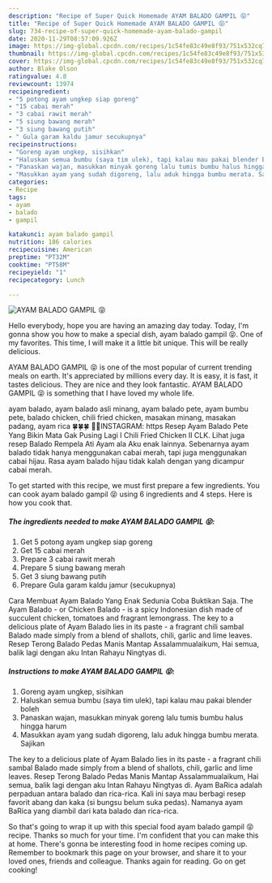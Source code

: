 ```yaml
---
description: "Recipe of Super Quick Homemade AYAM BALADO GAMPIL 😝"
title: "Recipe of Super Quick Homemade AYAM BALADO GAMPIL 😝"
slug: 734-recipe-of-super-quick-homemade-ayam-balado-gampil
date: 2020-11-29T08:57:09.926Z
image: https://img-global.cpcdn.com/recipes/1c54fe83c49e8f93/751x532cq70/ayam-balado-gampil-😝-foto-resep-utama.jpg
thumbnail: https://img-global.cpcdn.com/recipes/1c54fe83c49e8f93/751x532cq70/ayam-balado-gampil-😝-foto-resep-utama.jpg
cover: https://img-global.cpcdn.com/recipes/1c54fe83c49e8f93/751x532cq70/ayam-balado-gampil-😝-foto-resep-utama.jpg
author: Blake Olson
ratingvalue: 4.8
reviewcount: 13974
recipeingredient:
- "5 potong ayam ungkep siap goreng"
- "15 cabai merah"
- "3 cabai rawit merah"
- "5 siung bawang merah"
- "3 siung bawang putih"
- " Gula garam kaldu jamur secukupnya"
recipeinstructions:
- "Goreng ayam ungkep, sisihkan"
- "Haluskan semua bumbu (saya tim ulek), tapi kalau mau pakai blender boleh"
- "Panaskan wajan, masukkan minyak goreng lalu tumis bumbu halus hingga harum"
- "Masukkan ayam yang sudah digoreng, lalu aduk hingga bumbu merata. Sajikan"
categories:
- Recipe
tags:
- ayam
- balado
- gampil

katakunci: ayam balado gampil 
nutrition: 186 calories
recipecuisine: American
preptime: "PT32M"
cooktime: "PT58M"
recipeyield: "1"
recipecategory: Lunch

---
```



![AYAM BALADO GAMPIL 😝](https://img-global.cpcdn.com/recipes/1c54fe83c49e8f93/751x532cq70/ayam-balado-gampil-😝-foto-resep-utama.jpg)

Hello everybody, hope you are having an amazing day today. Today, I'm gonna show you how to make a special dish, ayam balado gampil 😝. One of my favorites. This time, I will make it a little bit unique. This will be really delicious.

AYAM BALADO GAMPIL 😝 is one of the most popular of current trending meals on earth. It's appreciated by millions every day. It is easy, it is fast, it tastes delicious. They are nice and they look fantastic. AYAM BALADO GAMPIL 😝 is something that I have loved my whole life.

ayam balado, ayam balado asli minang, ayam balado pete, ayam bumbu pete, balado chicken, chili fried chicken, masakan minang, masakan padang, ayam rica 🍀🍀🍀 🤳🏻INSTAGRAM: https Resep Ayam Balado Pete Yang Bikin Mata Gak Pusing Lagi I Chili Fried Chicken II CLK. Lihat juga resep Balado Rempela Ati Ayam ala Aku enak lainnya. Sebenarnya ayam balado tidak hanya menggunakan cabai merah, tapi juga menggunakan cabai hijau. Rasa ayam balado hijau tidak kalah dengan yang dicampur cabai merah.


To get started with this recipe, we must first prepare a few ingredients. You can cook ayam balado gampil 😝 using 6 ingredients and 4 steps. Here is how you cook that.

<!--inarticleads1-->

##### The ingredients needed to make AYAM BALADO GAMPIL 😝:

1. Get 5 potong ayam ungkep siap goreng
1. Get 15 cabai merah
1. Prepare 3 cabai rawit merah
1. Prepare 5 siung bawang merah
1. Get 3 siung bawang putih
1. Prepare  Gula garam kaldu jamur (secukupnya)


Cara Membuat Ayam Balado Yang Enak Sedunia Coba Buktikan Saja. The Ayam Balado - or Chicken Balado - is a spicy Indonesian dish made of succulent chicken, tomatoes and fragrant lemongrass. The key to a delicious plate of Ayam Balado lies in its paste - a fragrant chili sambal Balado made simply from a blend of shallots, chili, garlic and lime leaves. Resep Terong Balado Pedas Manis Mantap Assalammualaikum, Hai semua, balik lagi dengan aku Intan Rahayu Ningtyas di. 

<!--inarticleads2-->

##### Instructions to make AYAM BALADO GAMPIL 😝:

1. Goreng ayam ungkep, sisihkan
1. Haluskan semua bumbu (saya tim ulek), tapi kalau mau pakai blender boleh
1. Panaskan wajan, masukkan minyak goreng lalu tumis bumbu halus hingga harum
1. Masukkan ayam yang sudah digoreng, lalu aduk hingga bumbu merata. Sajikan


The key to a delicious plate of Ayam Balado lies in its paste - a fragrant chili sambal Balado made simply from a blend of shallots, chili, garlic and lime leaves. Resep Terong Balado Pedas Manis Mantap Assalammualaikum, Hai semua, balik lagi dengan aku Intan Rahayu Ningtyas di. Ayam BaRica adalah perpaduan antara balado dan rica-rica. Kali ini saya mau berbagi resep favorit abang dan kaka (si bungsu belum suka pedas). Namanya ayam BaRica yang diambil dari kata balado dan rica-rica. 

So that's going to wrap it up with this special food ayam balado gampil 😝 recipe. Thanks so much for your time. I'm confident that you can make this at home. There's gonna be interesting food in home recipes coming up. Remember to bookmark this page on your browser, and share it to your loved ones, friends and colleague. Thanks again for reading. Go on get cooking!
